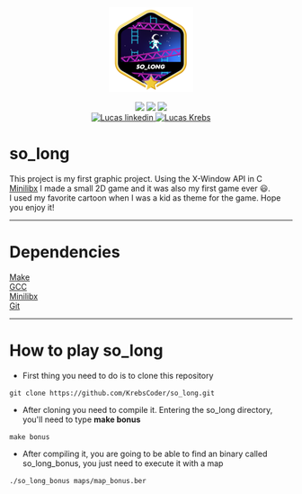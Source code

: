<div align="center">
	<div style="margin-bottom:3%">
		<a href="https://www.42sp.org.br/">
			<img src="img/so_longm.png" alt="so_long bonus logo"/>
		</a>
	</div>
	<div>
		<img src="https://img.shields.io/badge/language-C-blue" />
		<img src="https://img.shields.io/badge/version-1-blue" />
		<img src="https://img.shields.io/badge/grade-125-green" />
	</div>
	<div>
		<a href="https://www.linkedin.com/in/lucas-l-a555bb199/">
			<img alt="Lucas linkedin" src="https://img.shields.io/badge/-krebscoder-blue?style=flat&logo=Linkedin&logoColor=white"/>
		</a>
		<a href="https://github.com/KrebsCoder">
			<img alt="Lucas Krebs" src="https://img.shields.io/badge/-krebscoder-blue?style=flat&logo=github&logoColor=white"/>
		</a>
	</div>
</div>


# so_long

This project is my first graphic project.
Using the X-Window API in C <a href="https://github.com/42Paris/minilibx-linux">Minilibx</a> I made a small 2D game and it was also my first game ever :smiley:.<br> I used my favorite cartoon when I was a kid as theme for the game. Hope you enjoy it!

---
# Dependencies

<a href="https://www.gnu.org/software/make/">Make</a><br>
<a href="https://gcc.gnu.org/">GCC</a><br>
<a href="https://github.com/42Paris/minilibx-linux">Minilibx</a><br>
<a href="https://git-scm.com/">Git</a>

---
# How to play so_long

- First thing you need to do is to clone this repository
```
git clone https://github.com/KrebsCoder/so_long.git
```

- After cloning you need to compile it. Entering the so_long directory, you'll need to type **make bonus**
```
make bonus
```

- After compiling it, you are going to be able to find an binary called so_long_bonus, you just need to execute it with a map

```
./so_long_bonus maps/map_bonus.ber
```
